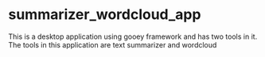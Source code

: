 # summarizer_wordcloud_app
This is a desktop application using gooey framework and has two tools in it. The tools in this application are text summarizer and wordcloud
